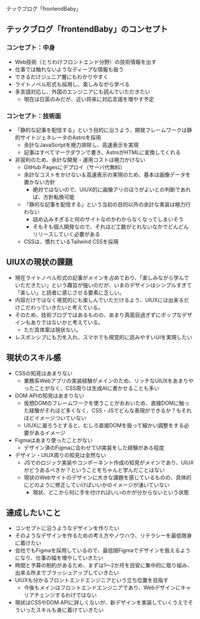 テックブログ「frontendBaby」

## テックブログ「frontendBaby」のコンセプト
### コンセプト：中身
- Web技術（とりわけフロントエンド分野）の技術情報を出す
- 仕事では触れないようなディープな情報も扱う
- できるだけジュニア層にもわかりやすく
- ライトノベル形式も採用し、楽しみながら学べる
- 多言語対応し、外国のエンジニアにも読んでいただきたい
    - 現在は日英のみだが、近い将来に対応言語を増やす予定

### コンセプト：技術面
- 「静的な記事を配信する」という目的に沿うよう、開発フレームワークは静的サイトジェネレータのAstroを採用
    - 余計なJavaScriptを極力排除し、高速表示を実現
    - 記事はすべてマークダウンで書き、AstroがHTMLに変換してくれる
- 非営利のため、余計な開発・運用コストは極力かけない
    - GitHub Pagesにデプロイ（サーバ代無料）
    - 余計なコストをかけない＆高速表示の実現のため、基本は画像データを置かない方針
        - 絶対ではないので、UIUX的に画像アリのほうがよいとの判断であれば、方針転換可能
    - 「静的な記事を配信する」という当初の目的以外の余計な実装は極力行わない
        - 詰め込みすぎると何のサイトなのかわからなくなってしまいそう
        - そもそも個人開発なので、それほど工数がとれないなかでどんどんリリースしていく必要がある
    - CSSは、慣れているTailwind CSSを採用

## UIUXの現状の課題
- 現在ライトノベル形式の記事がメインを占めており、「楽しみながら学んでいただきたい」という趣旨が強いのだが、いまのデザインはシンプルすぎて「楽しい」と読者に感じさせる要素に乏しい。
- 内容だけではなく視覚的にも楽しんでいただけるよう、UIUXには出来るだけこだわっていきたいと考えている。 
- そのため、技術ブログではあるものの、あまり真面目過ぎずにポップなデザインもありではないかと考えている。
    - ただ具体案は現状ない。
- レスポンシブにも力を入れ、スマホでも視覚的に読みやすいUIを実現したい

## 現状のスキル感
- CSSの知見はあまりない
    - 業務系Webアプリの実装経験がメインのため、リッチなUIUXをあまりやったことがなく、CSS周りは生成AIに書かせることも多い
- DOM APIの知見はあまりない
    - 仮想DOMのフレームワークを使うことがおおいため、直接DOMに触った経験がそれほど多くなく、CSS・JSでどんな表現ができるか？もそれほどイメージついていない
    - UIUXに凝ろうとすると、むしろ直接DOMを扱って細かい調整をする必要があるイメージ
- Figmaはあまり使ったことがない
    - デザイン済のFigmaに合わせてUI実装をした経験がある程度
- デザイン・UIUX周りの知見は全然ない
    - JSでのロジック実装やコンポーネント作成の知見がメインであり、UIUXがどうあるべきか？ということをちゃんと学んだことはない
    - 現状のWebサイトのデザインに大きな課題を感じているものの、具体的にどのように修正していけばいいかのイメージが湧いていない
        - 現状、どこから何に手を付ければいいのかが分からないという状態

## 達成したいこと
- コンセプトに沿うようなデザインを作りたい
- そのようなデザインを作るための考え方やノウハウ、リテラシーを最低限身に着けたい
- 会社でもFigmaを採用しているので、最低限Figmaでデザインを扱えるようになり、仕事の幅を増やしていきたい
- 時間と予算の制約があるため、まずは1～2か月を目安に集中的に取り組み、出来る所までブラッシュアップしていきたい
- UIUXも分かるフロントエンドエンジニアという立ち位置を目指す
    - 今後もメインはフロントエンドエンジニアであり、Webデザインにキャリアチェンジするわけではない
- 現状はCSSやDOM APIに詳しくないが、新デザインを実装していくうえでそういったスキルも身に着けていきたい
